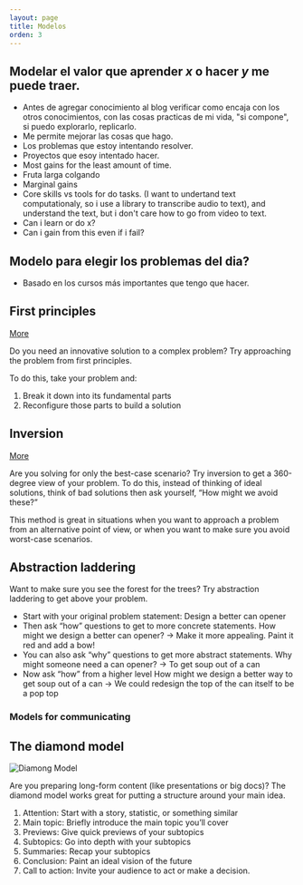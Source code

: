 ```yaml
---
layout: page
title: Modelos
orden: 3
---
```


<!--more-->


## Modelar el valor que aprender *x* o hacer *y* me puede traer.

- Antes de agregar conocimiento al blog verificar como encaja con los otros conocimientos, con las cosas practicas de mi vida, "si compone", si puedo explorarlo, replicarlo.
- Me permite mejorar las cosas que hago.
- Los problemas que estoy intentando resolver.
- Proyectos que esoy intentado hacer.
- Most gains for the least amount of time.
- Fruta larga colgando
- Marginal gains
- Core skills vs tools for do tasks. (I want to undertand text computationaly, so i use a library to transcribe audio to text), and understand the text, but i don't care how to go from video to text.
- Can i learn or do x?
- Can i gain from this even if i fail?

##  Modelo para elegir los problemas del dia?

- Basado en los cursos más importantes que tengo que hacer.

## First principles

[More](https://fs.blog/2018/04/first-principles/)

Do you need an innovative solution to a complex problem? Try approaching the problem from first principles.

To do this, take your problem and:

1. Break it down into its fundamental parts
2. Reconfigure those parts to build a solution

## Inversion

[More](https://jamesclear.com/inversion)

Are you solving for only the best-case scenario? Try inversion to get a 360-degree view of your problem. To do this, instead of thinking of ideal solutions, think of bad solutions then ask yourself, “How might we avoid these?”

This method is great in situations when you want to approach a problem from an alternative point of view, or when you want to make sure you avoid worst-case scenarios.

## Abstraction laddering

Want to make sure you see the forest for the trees? Try abstraction laddering to get above your problem.

- Start with your original problem statement: Design a better can opener
- Then ask “how” questions to get to more concrete statements. How might we design a better can opener? → Make it more appealing. Paint it red and add a bow!
- You can also ask “why” questions to get more abstract statements. Why might someone need a can opener? → To get soup out of a can
- Now ask “how” from a higher level How might we design a better way to get soup out of a can → We could redesign the top of the can itself to be a pop top

### Models for communicating

## The diamond model

![Diamong Model](/public/images/diamond-model.png "Diamong Model")

Are you preparing long-form content (like presentations or big docs)? The diamond model works great for putting a structure around your main idea.

1. Attention: Start with a story, statistic, or something similar
2. Main topic: Briefly introduce the main topic you’ll cover
3. Previews: Give quick previews of your subtopics
4. Subtopics: Go into depth with your subtopics
5. Summaries: Recap your subtopics
6. Conclusion: Paint an ideal vision of the future
7. Call to action: Invite your audience to act or make a decision.
